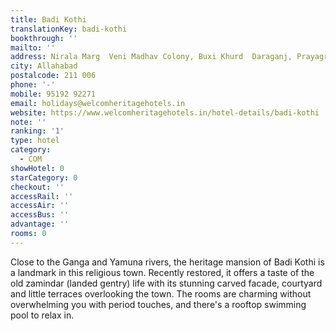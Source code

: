 ```yaml
---
title: Badi Kothi
translationKey: badi-kothi
bookthrough: ''
mailto: ''
address: Nirala Marg  Veni Madhav Colony, Buxi Khurd  Daraganj, Prayagraj
city: Allahabad
postalcode: 211 006
phone: '-'
mobile: 95192 92271
email: holidays@welcomheritagehotels.in
website: https://www.welcomheritagehotels.in/hotel-details/badi-kothi
note: ''
ranking: '1'
type: hotel
category:
  - COM
showHotel: 0
starCategory: 0
checkout: ''
accessRail: ''
accessAir: ''
accessBus: ''
advantage: ''
rooms: 0
---
```

Close to the Ganga and Yamuna rivers, the heritage mansion of Badi Kothi is a landmark in this religious town. Recently restored, it offers a taste of the old zamindar (landed gentry) life with its stunning carved facade, courtyard and little terraces overlooking the town. The rooms are charming without overwhelming you with period touches, and there's a rooftop swimming pool to relax in.